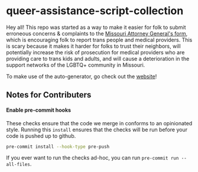 # queer-assistance-script-collection

Hey all! This repo was started as a way to make it easier for folk to submit erroneous concerns & complaints to the [Missouri Attorney General's form](https://ago.mo.gov/file-a-complaint/transgender-center-concerns), which is encouraging folk to report trans people and medical providers. This is scary because it makes it harder for folks to trust their neighbors, will potentially increase the risk of prosecution for medical providers who are providing care to trans kids and adults, and will cause a deterioration in the support networks of the LGBTQ+ community in Missouri.

To make use of the auto-generator, go check out the [website](https://pamplemoussecache.github.io/queer-assistance-script-collection/)!

## Notes for Contributers
#### Enable pre-commit hooks
These checks ensure that the code we merge in conforms to an opinionated style.
Running this `install` ensures that the checks will be run before your code
is pushed up to github.

```bash
pre-commit install --hook-type pre-push
```

If you ever want to run the checks ad-hoc, you can run `pre-commit run --all-files`.
